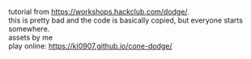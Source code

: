 tutorial from https://workshops.hackclub.com/dodge/. <br>
this is pretty bad and the code is basically copied, but everyone starts somewhere. <br>
assets by me <br>
play online: https://kl0907.github.io/cone-dodge/
